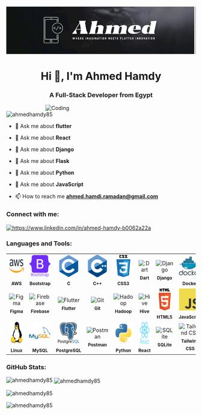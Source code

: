 [![MasterHead](https://github.com/AhmedHamdy85/AhmedHamdy85/blob/main/logo.jpeg)](https://rishavchanda.io)

<h1 align="center">Hi 👋, I'm Ahmed Hamdy</h1>
<h3 align="center">A Full-Stack Developer from Egypt</h3>

<img align="right" alt="Coding" width="400" src="https://cdn.dribbble.com/users/730703/screenshots/6581243/avento.gif">

<p align="left"> <img src="https://komarev.com/ghpvc/?username=ahmedhamdy85&label=Profile%20views&color=0e75b6&style=flat" alt="ahmedhamdy85" /> </p>


- 💬 Ask me about **flutter**
- 💬 Ask me about **React**
- 💬 Ask me about **Django**
- 💬 Ask me about **Flask**
- 💬 Ask me about **Python**
- 💬 Ask me about **JavaScript**

- 📫 How to reach me **ahmed.hamdi.ramadan@gmail.com**

<h3 align="left">Connect with me:</h3>
<p align="left">
<a href="https://linkedin.com/in/https://www.linkedin.com/in/ahmed-hamdy-b0062a22a" target="blank"><img align="center" src="https://raw.githubusercontent.com/rahuldkjain/github-profile-readme-generator/master/src/images/icons/Social/linked-in-alt.svg" alt="https://www.linkedin.com/in/ahmed-hamdy-b0062a22a" height="30" width="40" /></a>
</p>

<h3 align="left">Languages and Tools:</h3>
<table> <tr> <td align="center" width="100"> <img src="https://raw.githubusercontent.com/devicons/devicon/master/icons/amazonwebservices/amazonwebservices-original-wordmark.svg" width="60" height="60" alt="AWS"/><br/> <sub><b>AWS</b></sub> </td> <td align="center" width="100"> <img src="https://raw.githubusercontent.com/devicons/devicon/master/icons/bootstrap/bootstrap-plain-wordmark.svg" width="60" height="60" alt="Bootstrap"/><br/> <sub><b>Bootstrap</b></sub> </td> <td align="center" width="100"> <img src="https://raw.githubusercontent.com/devicons/devicon/master/icons/c/c-original.svg" width="60" height="60" alt="C"/><br/> <sub><b>C</b></sub> </td> <td align="center" width="100"> <img src="https://raw.githubusercontent.com/devicons/devicon/master/icons/cplusplus/cplusplus-original.svg" width="60" height="60" alt="C++"/><br/> <sub><b>C++</b></sub> </td> <td align="center" width="100"> <img src="https://raw.githubusercontent.com/devicons/devicon/master/icons/css3/css3-original-wordmark.svg" width="60" height="60" alt="CSS3"/><br/> <sub><b>CSS3</b></sub> </td> <td align="center" width="100"> <img src="https://www.vectorlogo.zone/logos/dartlang/dartlang-icon.svg" width="60" height="60" alt="Dart"/><br/> <sub><b>Dart</b></sub> </td> <td align="center" width="100"> <img src="https://cdn.worldvectorlogo.com/logos/django.svg" width="60" height="60" alt="Django"/><br/> <sub><b>Django</b></sub> </td> <td align="center" width="100"> <img src="https://raw.githubusercontent.com/devicons/devicon/master/icons/docker/docker-original-wordmark.svg" width="60" height="60" alt="Docker"/><br/> <sub><b>Docker</b></sub> </td> </tr> <tr> <td align="center" width="100"> <img src="https://www.vectorlogo.zone/logos/figma/figma-icon.svg" width="60" height="60" alt="Figma"/><br/> <sub><b>Figma</b></sub> </td> <td align="center" width="100"> <img src="https://www.vectorlogo.zone/logos/firebase/firebase-icon.svg" width="60" height="60" alt="Firebase"/><br/> <sub><b>Firebase</b></sub> </td> <td align="center" width="100"> <img src="https://www.vectorlogo.zone/logos/flutterio/flutterio-icon.svg" width="60" height="60" alt="Flutter"/><br/> <sub><b>Flutter</b></sub> </td> <td align="center" width="100"> <img src="https://www.vectorlogo.zone/logos/git-scm/git-scm-icon.svg" width="60" height="60" alt="Git"/><br/> <sub><b>Git</b></sub> </td> <td align="center" width="100"> <img src="https://www.vectorlogo.zone/logos/apache_hadoop/apache_hadoop-icon.svg" width="60" height="60" alt="Hadoop"/><br/> <sub><b>Hadoop</b></sub> </td> <td align="center" width="100"> <img src="https://www.vectorlogo.zone/logos/apache_hive/apache_hive-icon.svg" width="60" height="60" alt="Hive"/><br/> <sub><b>Hive</b></sub> </td> <td align="center" width="100"> <img src="https://raw.githubusercontent.com/devicons/devicon/master/icons/html5/html5-original-wordmark.svg" width="60" height="60" alt="HTML5"/><br/> <sub><b>HTML5</b></sub> </td> <td align="center" width="100"> <img src="https://raw.githubusercontent.com/devicons/devicon/master/icons/javascript/javascript-original.svg" width="60" height="60" alt="JavaScript"/><br/> <sub><b>JavaScript</b></sub> </td> </tr> <tr> <td align="center" width="100"> <img src="https://raw.githubusercontent.com/devicons/devicon/master/icons/linux/linux-original.svg" width="60" height="60" alt="Linux"/><br/> <sub><b>Linux</b></sub> </td>  <td align="center" width="100"> <img src="https://raw.githubusercontent.com/devicons/devicon/master/icons/mysql/mysql-original-wordmark.svg" width="60" height="60" alt="MySQL"/><br/> <sub><b>MySQL</b></sub> </td>  </td> <td align="center" width="100"> <img src="https://raw.githubusercontent.com/devicons/devicon/master/icons/postgresql/postgresql-original-wordmark.svg" width="60" height="60" alt="PostgreSQL"/><br/> <sub><b>PostgreSQL</b></sub> </td> <td align="center" width="100"> <img src="https://www.vectorlogo.zone/logos/getpostman/getpostman-icon.svg" width="60" height="60" alt="Postman"/><br/> <sub><b>Postman</b></sub> </td> <td align="center" width="100"> <img src="https://raw.githubusercontent.com/devicons/devicon/master/icons/python/python-original.svg" width="60" height="60" alt="Python"/><br/> <sub><b>Python</b></sub> </td> <td align="center" width="100"> <img src="https://raw.githubusercontent.com/devicons/devicon/master/icons/react/react-original-wordmark.svg" width="60" height="60" alt="React"/><br/> <sub><b>React</b></sub> </td> <td align="center" width="100"> <img src="https://www.vectorlogo.zone/logos/sqlite/sqlite-icon.svg" width="60" height="60" alt="SQLite"/><br/> <sub><b>SQLite</b></sub> </td> <td align="center" width="100"> <img src="https://www.vectorlogo.zone/logos/tailwindcss/tailwindcss-icon.svg" width="60" height="60" alt="Tailwind CSS"/><br/> <sub><b>Tailwind CSS</b></sub> </td>  </tr> </table>



<h3 align="left">GitHub Stats:</h3>
<p><img align="left" src="https://github-readme-stats.vercel.app/api/top-langs?username=ahmedhamdy85&show_icons=true&locale=en&layout=compact&theme=tokyonight" alt="ahmedhamdy85" /></p>
<p>&nbsp;<img align="center" src="https://github-readme-stats.vercel.app/api?username=ahmedhamdy85&show_icons=true&locale=en&theme=tokyonight" alt="ahmedhamdy85" /></p>
<p><img align="center" src="https://github-profile-summary-cards.vercel.app/api/cards/profile-details?username=ahmedhamdy85&theme=tokyonight" alt="ahmedhamdy85" /></p>
<p><img align="center" src="https://github-profile-trophy.vercel.app/?username=ahmedhamdy85&theme=dracula" alt="ahmedhamdy85" /></p>
